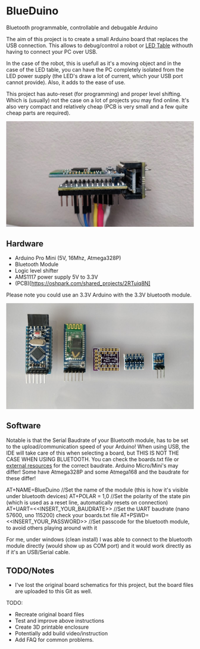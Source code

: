 # BlueDuino
Bluetooth programmable, controllable and debugable Arduino

The aim of this project is to create a small Arduino board that replaces the USB connection.
This allows to debug/control a robot or [LED Table](https://github.com/Paul-Ver/LedTable) withouth having to connect your PC over USB.

In the case of the robot, this is usefull as it's a moving object and in the case of the LED table, you can have the PC completely isolated from the LED power supply (the LED's draw a lot of current, which your USB port cannot provide).
Also, it adds to the ease of use.

This project has auto-reset (for programming) and proper level shifting. Which is (usually) not the case on a lot of projects you may find online. It's also very compact and relatively cheap (PCB is very small and a few quite cheap parts are required).

![Preview image](https://github.com/Paul-Ver/BlueDuino/blob/master/images/assembled.jpg)

## Hardware

* Arduino Pro Mini (5V, 16Mhz, Atmega328P)
* Bluetooth Module
* Logic level shifter
* AMS1117 power supply 5V to 3.3V
* (PCB)[https://oshpark.com/shared_projects/2RTuiq8N]

Please note you could use an 3.3V Arduino with the 3.3V bluetooth module.

![Parts](https://github.com/Paul-Ver/BlueDuino/blob/master/images/parts.jpg)

## Software

Notable is that the Serial Baudrate of your Bluetooth module, has to be set to the upload/communication speed of your Arduino!
When using USB, the IDE will take care of this when selecting a board, but THIS IS NOT THE CASE WHEN USING BLUETOOTH.
You can check the boards.txt file or [external resources](https://42bots.com/resources/arduino-program-sketch-upload-speeds/) for the correct baudrate.
Arduino Micro/Mini's may differ! Some have Atmega328P and some Atmega168 and the baudrate for these differ!

AT+NAME=BlueDuino                   //Set the name of the module (this is how it's visible under bluetooth devices)
AT+POLAR = 1,0                      //Set the polarity of the state pin (which is used as a reset line, automatically resets on connection)
AT+UART=<<INSERT_YOUR_BAUDRATE>>    //Set the UART baudrate (nano 57600, uno 115200) check your boards.txt file
AT+PSWD=<<INSERT_YOUR_PASSWORD>>    //Set passcode for the bluetooth module, to avoid others playing around with it

For me, under windows (clean install) I was able to connect to the bluetooth module directly (would show up as COM port) and it would work directly as if it's an USB/Serial cable.

## TODO/Notes

* I've lost the original board schematics for this project, but the board files are uploaded to this Git as well.

TODO:
* Recreate original board files
* Test and improve above instructions
* Create 3D printable enclosure
* Potentially add build video/instruction
* Add FAQ for common problems.